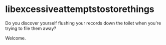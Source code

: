 # libexcessiveattemptstostorethings

Do you discover yourself flushing your records down the toilet when you're trying to file them away?

Welcome.
